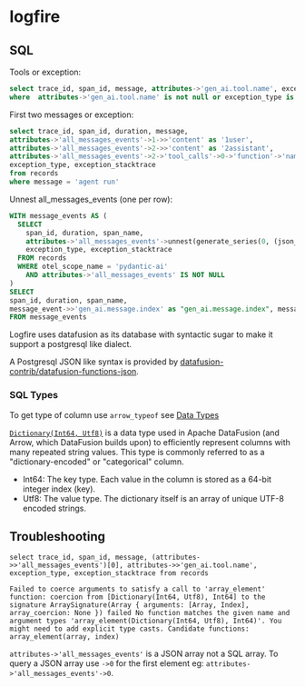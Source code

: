 # logfire

## SQL

Tools or exception:

```sql
select trace_id, span_id, message, attributes->'gen_ai.tool.name', exception_type, exception_stacktrace from records
where  attributes->'gen_ai.tool.name' is not null or exception_type is not null
```

First two messages or exception:

```sql
select trace_id, span_id, duration, message,
attributes->'all_messages_events'->1->>'content' as '1user',
attributes->'all_messages_events'->2->>'content' as '2assistant',
attributes->'all_messages_events'->2->'tool_calls'->0->'function'->'name' as '2tool0',
exception_type, exception_stacktrace
from records
where message = 'agent run'
```

Unnest all_messages_events (one per row):

```sql
WITH message_events AS (
  SELECT 
    span_id, duration, span_name,
    attributes->'all_messages_events'->unnest(generate_series(0, (json_length(attributes->'all_messages_events')-1)::int)) as message_event,
    exception_type, exception_stacktrace
  FROM records
  WHERE otel_scope_name = 'pydantic-ai'
    AND attributes->'all_messages_events' IS NOT NULL
)
SELECT 
span_id, duration, span_name,
message_event->>'gen_ai.message.index' as "gen_ai.message.index", message_event->>'role' as message_role, message_event->>'name' as tool_name, message_event, exception_type, exception_stacktrace
FROM message_events
```

Logfire uses datafusion as its database with syntactic sugar to make it support a postgresql like dialect.

A Postgresql JSON like syntax is provided by [datafusion-contrib/datafusion-functions-json](https://github.com/datafusion-contrib/datafusion-functions-json).

### SQL Types

To get type of column use `arrow_typeof` see [Data Types](https://datafusion.apache.org/user-guide/sql/data_types.html)

[`Dictionary(Int64, Utf8)`](https://docs.rs/arrow/latest/arrow/datatypes/enum.DataType.html#variant.Dictionary) is a data type used in Apache DataFusion (and Arrow, which DataFusion builds upon) to efficiently represent columns with many repeated string values. This type is commonly referred to as a "dictionary-encoded" or "categorical" column.

- Int64: The key type. Each value in the column is stored as a 64-bit integer index (key).
- Utf8: The value type. The dictionary itself is an array of unique UTF-8 encoded strings.

## Troubleshooting

```
select trace_id, span_id, message, (attributes->>'all_messages_events')[0], attributes->>'gen_ai.tool.name', exception_type, exception_stacktrace from records

Failed to coerce arguments to satisfy a call to 'array_element' function: coercion from [Dictionary(Int64, Utf8), Int64] to the signature ArraySignature(Array { arguments: [Array, Index], array_coercion: None }) failed No function matches the given name and argument types 'array_element(Dictionary(Int64, Utf8), Int64)'. You might need to add explicit type casts. Candidate functions: array_element(array, index)
```

`attributes->'all_messages_events'` is a JSON array not a SQL array. To query a JSON array use `->0` for the first element eg: `attributes->'all_messages_events'->0`.
